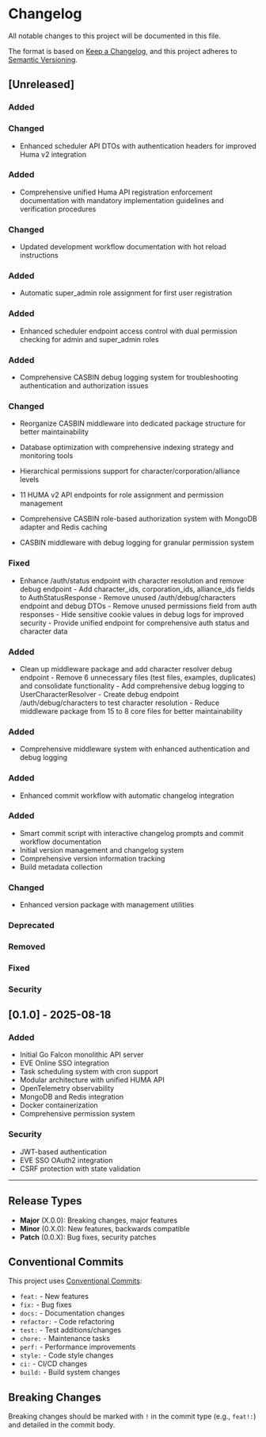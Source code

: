 # Changelog

All notable changes to this project will be documented in this file.

The format is based on [Keep a Changelog](https://keepachangelog.com/en/1.0.0/),
and this project adheres to [Semantic Versioning](https://semver.org/spec/v2.0.0.html).

## [Unreleased]

### Added

### Changed

- Enhanced scheduler API DTOs with authentication headers for improved Huma v2 integration

### Added

- Comprehensive unified Huma API registration enforcement documentation with mandatory implementation guidelines and verification procedures

### Changed

- Updated development workflow documentation with hot reload instructions

### Added

- Automatic super_admin role assignment for first user registration

### Added

- Enhanced scheduler endpoint access control with dual permission checking for admin and super_admin roles

### Added

- Comprehensive CASBIN debug logging system for troubleshooting authentication and authorization issues

### Changed

- Reorganize CASBIN middleware into dedicated package structure for better maintainability

- Database optimization with comprehensive indexing strategy and monitoring tools
- Hierarchical permissions support for character/corporation/alliance levels
- 11 HUMA v2 API endpoints for role assignment and permission management
- Comprehensive CASBIN role-based authorization system with MongoDB adapter and Redis caching
- CASBIN middleware with debug logging for granular permission system

### Fixed

- Enhance /auth/status endpoint with character resolution and remove debug endpoint - Add character_ids, corporation_ids, alliance_ids fields to AuthStatusResponse - Remove unused /auth/debug/characters endpoint and debug DTOs - Remove unused permissions field from auth responses - Hide sensitive cookie values in debug logs for improved security - Provide unified endpoint for comprehensive auth status and character data

### Added

- Clean up middleware package and add character resolver debug endpoint - Remove 6 unnecessary files (test files, examples, duplicates) and consolidate functionality - Add comprehensive debug logging to UserCharacterResolver - Create debug endpoint /auth/debug/characters to test character resolution - Reduce middleware package from 15 to 8 core files for better maintainability

### Added

- Comprehensive middleware system with enhanced authentication and debug logging

### Added

- Enhanced commit workflow with automatic changelog integration

### Added

- Smart commit script with interactive changelog prompts and commit workflow documentation
- Initial version management and changelog system
- Comprehensive version information tracking
- Build metadata collection

### Changed
- Enhanced version package with management utilities

### Deprecated

### Removed

### Fixed

### Security

## [0.1.0] - 2025-08-18

### Added
- Initial Go Falcon monolithic API server
- EVE Online SSO integration
- Task scheduling system with cron support
- Modular architecture with unified HUMA API
- OpenTelemetry observability
- MongoDB and Redis integration
- Docker containerization
- Comprehensive permission system

### Security
- JWT-based authentication
- EVE SSO OAuth2 integration
- CSRF protection with state validation

---

## Release Types

- **Major** (X.0.0): Breaking changes, major features
- **Minor** (0.X.0): New features, backwards compatible
- **Patch** (0.0.X): Bug fixes, security patches

## Conventional Commits

This project uses [Conventional Commits](https://www.conventionalcommits.org/):

- `feat:` - New features
- `fix:` - Bug fixes
- `docs:` - Documentation changes
- `refactor:` - Code refactoring
- `test:` - Test additions/changes
- `chore:` - Maintenance tasks
- `perf:` - Performance improvements
- `style:` - Code style changes
- `ci:` - CI/CD changes
- `build:` - Build system changes

## Breaking Changes

Breaking changes should be marked with `!` in the commit type (e.g., `feat!:`) and detailed in the commit body.